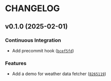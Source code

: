 # CHANGELOG


## v0.1.0 (2025-02-01)

### Continuous Integration

- Add precommit hook
  ([`bcef5fd`](https://github.com/JunzhongLin/apiutils-johndemo2/commit/bcef5fda30ef36eec3c36e89a6d445cb4cdd46a6))

### Features

- Add a demo for weather data fetcher
  ([`8265119`](https://github.com/JunzhongLin/apiutils-johndemo2/commit/8265119d9055a76cf51f1368a31b9caed1926bee))
